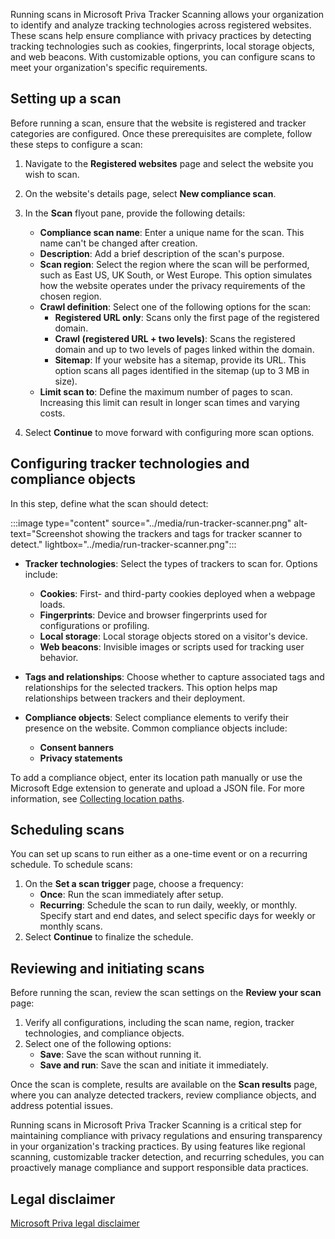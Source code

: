 Running scans in Microsoft Priva Tracker Scanning allows your organization to identify and analyze tracking technologies across registered websites. These scans help ensure compliance with privacy practices by detecting tracking technologies such as cookies, fingerprints, local storage objects, and web beacons. With customizable options, you can configure scans to meet your organization's specific requirements.

## Setting up a scan

Before running a scan, ensure that the website is registered and tracker categories are configured. Once these prerequisites are complete, follow these steps to configure a scan:

1. Navigate to the **Registered websites** page and select the website you wish to scan.
1. On the website's details page, select **New compliance scan**.
1. In the **Scan** flyout pane, provide the following details:
   - **Compliance scan name**: Enter a unique name for the scan. This name can't be changed after creation.
   - **Description**: Add a brief description of the scan's purpose.
   - **Scan region**: Select the region where the scan will be performed, such as East US, UK South, or West Europe. This option simulates how the website operates under the privacy requirements of the chosen region.
   - **Crawl definition**: Select one of the following options for the scan:
     - **Registered URL only**: Scans only the first page of the registered domain.
     - **Crawl (registered URL + two levels)**: Scans the registered domain and up to two levels of pages linked within the domain.
     - **Sitemap**: If your website has a sitemap, provide its URL. This option scans all pages identified in the sitemap (up to 3 MB in size).
   - **Limit scan to**: Define the maximum number of pages to scan. Increasing this limit can result in longer scan times and varying costs.

1. Select **Continue** to move forward with configuring more scan options.

## Configuring tracker technologies and compliance objects

In this step, define what the scan should detect:

:::image type="content" source="../media/run-tracker-scanner.png" alt-text="Screenshot showing the trackers and tags for tracker scanner to detect." lightbox="../media/run-tracker-scanner.png":::

- **Tracker technologies**: Select the types of trackers to scan for. Options include:
  - **Cookies**: First- and third-party cookies deployed when a webpage loads.
  - **Fingerprints**: Device and browser fingerprints used for configurations or profiling.
  - **Local storage**: Local storage objects stored on a visitor's device.
  - **Web beacons**: Invisible images or scripts used for tracking user behavior.
- **Tags and relationships**: Choose whether to capture associated tags and relationships for the selected trackers. This option helps map relationships between trackers and their deployment.

- **Compliance objects**: Select compliance elements to verify their presence on the website. Common compliance objects include:
  - **Consent banners**
  - **Privacy statements**

To add a compliance object, enter its location path manually or use the Microsoft Edge extension to generate and upload a JSON file. For more information, see [Collecting location paths](/privacy/priva/location-paths?azure-portal=true).

## Scheduling scans

You can set up scans to run either as a one-time event or on a recurring schedule. To schedule scans:

1. On the **Set a scan trigger** page, choose a frequency:
   - **Once**: Run the scan immediately after setup.
   - **Recurring**: Schedule the scan to run daily, weekly, or monthly. Specify start and end dates, and select specific days for weekly or monthly scans.
2. Select **Continue** to finalize the schedule.

## Reviewing and initiating scans

Before running the scan, review the scan settings on the **Review your scan** page:

1. Verify all configurations, including the scan name, region, tracker technologies, and compliance objects.
1. Select one of the following options:
   - **Save**: Save the scan without running it.
   - **Save and run**: Save the scan and initiate it immediately.

Once the scan is complete, results are available on the **Scan results** page, where you can analyze detected trackers, review compliance objects, and address potential issues.

Running scans in Microsoft Priva Tracker Scanning is a critical step for maintaining compliance with privacy regulations and ensuring transparency in your organization's tracking practices. By using features like regional scanning, customizable tracker detection, and recurring schedules, you can proactively manage compliance and support responsible data practices.

## Legal disclaimer

[Microsoft Priva legal disclaimer](/privacy/priva/priva-disclaimer?azure-portal=true)
